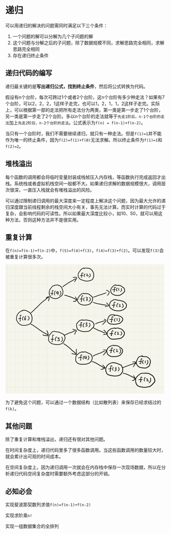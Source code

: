 # 递归

可以用递归的解决的问题需同时满足以下三个条件：

1. 一个问题的解可以分解为几个子问题的解
2. 这个问题与分解之后的子问题，除了数据规模不同，求解思路完全相同，求解思路完全相同
3. 存在递归终止条件

## 递归代码的编写

递归最关键的是**写出递归公式，找到终止条件**，然后将公式转换为代码。

假设有n个台阶，每次可跨过1个或者2个台阶，这n个台阶有多少种走法？如果有7个台阶，可以2，2，2，1这样子走完，也可以1，2，1，1，2这样子走完。实际上，可以根据第一部的走法把所有走法分为两类，第一类是第一步走了1个台阶，另一类是第一步走了2个台阶。多以n个台阶的走法就等于`先走1阶后，n-1个台阶的走法`加上`先走2阶后，n-2个台阶的走法`。公式表示为`f(n) = f(n-1)+f(n-2)`。

当只有一个台阶时，我们不需要继续递归，就只有一种走法。但是`f(1)=1`并不能作为唯一的终止条件，因为`f(2)=f(1)+f(0)`无法求解。所以终止条件为`f(1)=1`和`f(2)=2`。

## 堆栈溢出

每个函数的调用都会将临时变量封装成栈帧压入内存栈，等函数执行完成返回才出栈。系统栈或者虚拟机栈空间一般都不大。如果递归求解的数据规模很大，调用层次很深，一直压入栈就会有堆栈溢出的风险。

可以通过限制递归调用的最大深度来一定程度上解决这个问题，因为最大允许的递归深度跟当前线程剩余的栈空间大小有关，事先无法计算。而实时计算的代码过于复杂，会影响代码的可读性。所以如果最大深度比较小，如10、50，就可以用这种方法，否则这种方法并不是很实用。

## 重复计算

在`f(n)=f(n-1)+f(n-2)`中，`f(5)=f(4)+f(3)`，`f(4)=f(3)+f(2)`。可以发现`f(3)`会被重复计算很多次。

<img src="picture/recursion/recursion01.jpg" style="width:500px" />

为了避免这个问题，可以通过一个数据结构（比如散列表）来保存已经求结过的`f(k)`。

## 其他问题

除了重复计算和堆栈溢出，递归还有很对其他问题。

在时间复杂度上，递归代码里多了很多函数调用。当这些函数调用的数量较大时，就会累计出可观的时间成本。

在空间复杂度上，因为递归调用一次就会在内存栈中保存一次现场数据，所以在分析递归代码空间复杂度时需要额外考虑这部分的开销。

## 必知必会

实现斐波那契数列求值`f(n)=f(n-1)+f(n-2)`

实现求阶乘`n!`

实现一组数据集合的全排列
